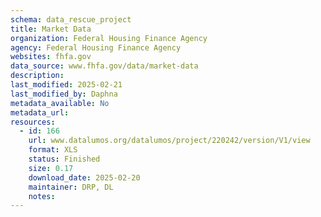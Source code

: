 ```yaml
---
schema: data_rescue_project 
title: Market Data
organization: Federal Housing Finance Agency
agency: Federal Housing Finance Agency
websites: fhfa.gov
data_source: www.fhfa.gov/data/market-data
description: 
last_modified: 2025-02-21
last_modified_by: Daphna
metadata_available: No
metadata_url: 
resources:
  - id: 166
    url: www.datalumos.org/datalumos/project/220242/version/V1/view
    format: XLS
    status: Finished
    size: 0.17
    download_date: 2025-02-20
    maintainer: DRP, DL
    notes: 
---
```

